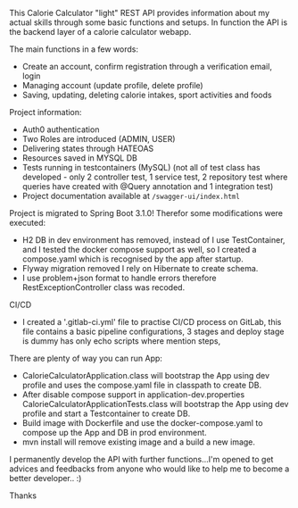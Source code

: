 This Calorie Calculator "light" REST API provides information about my actual skills through some basic functions and setups.
In function the API is the backend layer of a calorie calculator webapp.

The main functions in a few words:

- Create an account, confirm registration through a verification email, login 
- Managing account (update profile, delete profile)
- Saving, updating, deleting calorie intakes, sport activities and foods

Project information:

- Auth0 authentication 
- Two Roles are introduced (ADMIN, USER) 
- Delivering states through HATEOAS
- Resources saved in MYSQL DB
- Tests running in testcontainers (MySQL) (not all of test class has developed - only 2 controller test, 1 service test, 2 repository test where queries have created with @Query annotation and 1 integration test)
- Project documentation available at `/swagger-ui/index.html`

Project is migrated to Spring Boot 3.1.0! Therefor some modifications were executed:

- H2 DB in dev environment has removed, instead of I use TestContainer, and I tested the docker compose support as well,
so I created a compose.yaml which is recognised by the app after startup.
- Flyway migration removed I rely on Hibernate to create schema.
- I use problem+json format to handle errors therefore RestExceptionController class was recoded.

CI/CD
- I created a '.gitlab-ci.yml' file to practise CI/CD process on GitLab, this file contains a basic pipeline configurations, 3 stages and deploy stage is dummy has only echo scripts where mention steps,

There are plenty of way you can run App:
- CalorieCalculatorApplication.class will bootstrap the App using dev profile and uses the compose.yaml file in classpath to create DB.
- After disable compose support in application-dev.properties CalorieCalculatorApplicationTests.class will bootstrap the App  using dev profile and start a Testcontainer to create DB. 
- Build image with Dockerfile and use the docker-compose.yaml to compose up the App and DB in prod environment. 
- mvn install will remove existing image and a build a new image. 

I permanently develop the API with further functions...I'm opened to get advices and feedbacks from anyone who would like to help me to become a better developer.. :)

Thanks